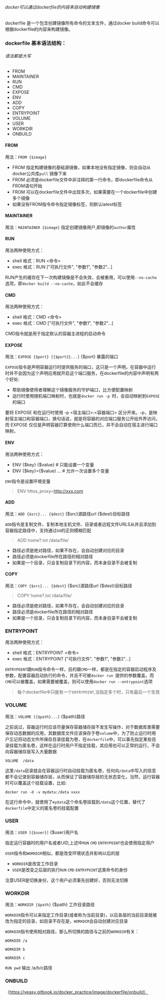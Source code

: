 ###### docker可以通过dockerfile的内容来自动构建镜像
dockerfile 是一个包含创建镜像所有命令的文本文件，通过docker build命令可以根据dockerfile的内容来构建镜像。
### dockerfile 基本语法结构：
###### 语法都是大写
- FROM
- MAINTAINER
- RUN
- CMD
- EXPOSE
- ENV
- ADD
- COPY
- ENTRYPOINT
- VOLUME
- USER
- WORKDIR
- ONBUILD

#### FROM
用法：`FROM {$image}`

- FROM 指定构建镜像的基础源镜像，如果本地没有指定镜像，则会自动从docker公共库`pull` 镜像下来
- FROM 必须是dockerfile文件中非注释的第一行命令，即dockerfile命令从FROM语句开始
- FROM 可以在dockerfile文件中出现多次，如果需要在一个dockerfile中创建多个镜像
- 如果没有FROM指令命令指定镜像标签，则默认latest标签

#### MAINTAINER
用法：`MAINTAINER {$image}` 指定创建镜像用户,即镜像的`author`属性

#### RUN
用法两种使用方式：

- shell 格式：RUN <命令>
- exec 格式：RUN ["可执行文件", "参数1", "参数2"...]

RUN产生的缓存在下一次构建镜像是不会失效，会被重用，可以使用`--no-cache`选项，即`docker build --no-cache`，如此不会缓存

#### CMD
用法两种使用方式：

- shell 格式：CMD <命令>
- exec 格式：CMD ["可执行文件", "参数1", "参数2"...]

CMD指令就是用于指定默认的容器主进程的启动命令

#### EXPOSE
用法：`EXPOSE {$port} [{$port2}...]` {$port} 暴露的端口

`EXPOSE`指令是声明容器运行时提供服务的端口，这只是一个声明，在容器中运行时并不会因为这个声明应用就开启这个端口服务，在dockerfile的内容中声明有两个好处:

- 帮助镜像使用者理解这个镜像服务的守护端口，比方便配置映射
- 运行时使用随机端口映射时，也就是`docker run -p `时，会自动映射到`EXPOSE`的端口

要将 EXPOSE 和在运行时使用 -p <宿主端口>:<容器端口> 区分开来。-p，是映射宿主端口和容器端口，换句话说，就是将容器的对应端口服务公开给外界访问，而 EXPOSE 仅仅是声明容器打算使用什么端口而已，并不会自动在宿主进行端口映射。

#### ENV
用法两种使用方式：

- ENV {$key} {$value}       # 只能设置一个变量
- ENV {$key}={$value} ...   # 允许一次设置多个变量

`ENV`指令是设置环境变量

> ENV httos_proxy=http://xxx.com

#### ADD
用法：`ADD {$src}... {$dest}` {$src}源路径url {$dest}目标路径

`ADD`指令是复制文件，复制本地主机文件、目录或者远程文件URLS从并且添加到容器指定路径中，支持通过`GO`的正则模糊匹配
> ADD home?.txt /data/file/

- 路径必须是绝对路径，如果不存在，会自动创建对应的目录
- 路径必须是dockerfile所在路径的相对路径
- 如果是一个目录，只会复制目录下的内容，而本身目录不会被复制

#### COPY
用法：`COPY {$src}... {$dest}` {$src}源路径url {$dest}目标路径

> COPY home?.txt /data/file/

- 路径必须是绝对路径，如果不存在，会自动创建对应的目录
- 路径必须是dockerfile所在路径的相对路径
- 如果是一个目录，只会复制目录下的内容，而本身目录不会被复制

### ENTRYPOINT
用法两种使用方式：

- shell 格式：ENTRYPOINT <命令>
- exec 格式：ENTRYPOINT ["可执行文件", "参数1", "参数2"...]

`ENTRYPOINT`跟`RUN`指令命令一样，目的跟`CMD`一样，都是在指定的容器启动程序及参数，配置容器启动执行的命令，并且不可被`docker run `提供的参数覆盖，而`CMD`可以被覆盖，如果需要被覆盖，则可以使用`docker run --entrypoint`选项
> 每个dockerfile中只能有一个`ENTRYPOINT`,当指定多个时，只有最后一个生效

### VOLUME
用法：`VOLUME [{$path}...]` {$path}路径

之前说过，容器运行时应该尽量保存容器储存层不发生写操作，对于数据库类需要保存动态数据的应用，其数据库文件应该保存于卷`volume`中，为了防止运行时用户忘记将动态文件所保存目录挂载为卷，在`dockerfile`中，可以事先指定某些目录挂载为匿名卷，这样在运行时用户不指定挂载，其应用也可以正常的运行，不会向容器储存层写入大量数据

`VOLUME  /data`

这里`/data`目录就会在容器运行时自动挂载为匿名卷，任何向`/data`中写入的信息都不会记录到容器储存层，从而保证了容器储存层的无状态变化，当然，运行容器时可以覆盖这个挂载设置，比如:

`docker run -d -v mydata:/data xxxx`

在这行命令中，就使用了`mydata`这个命名卷挂载到`/data`这个位置，替代了`dockerfile`中定义的匿名卷的挂载配置


### USER
用法：`USER [{$user}]` {$user}用户名 

指定运行容器时的用户名或者UID,上述中`RUN` `CMD` `ENTRYPOINT`也会使用指定用户

`USER`指令和`WORKDIR`相似，都是改变环境状态并影响以后的层
- `WORKDIR`是改变工作目录
- `USER`是改变之后层的执行`RUN` `CMD` `ENTRYPOINT`这类命令的身份

注意USER是切换身份，这个用户必须事先创建好，否则无法切换

### WORKDIR
用法：`WORKDIR {$path}` {$path} 工作目录路径

`WORKDIR`指令可以来指定工作目录(或者称为当前目录)，以后各层的当前目录就被改为指定的目录，如目录不存在是，`WORKDIR`会自动创建对应目录

`WORKDIR`指令使用相对路径，那么所切换的路径与之前的`WORKDIR`有关：

`WORKDIR /a`

`WORKDIR b`

`WORKDIR c`

`RUN pwd` 输出 /a/b/c路径

### ONBUILD
（https://yeasy.gitbook.io/docker_practice/image/dockerfile/onbuild）





